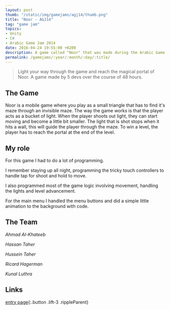 ```yaml
---
layout: post
thumb: "/static/img/gamejams/agj14/thumb.png"
title: "Noor - AGJ14"
tag: "game jam"
topics:
- Unity
- C#
- Arabic Game Jam 2014
date: 2016-04-24 19:55:00 +0200
description: A game called "Noor" that was made during the Arabic Game Jam 2014 by me and the team.
permalink: /gamejams/:year/:month/:day/:title/
---
```


> Light your way through the game and reach the magical portal of Noor.
A game made by 5 devs over the course of 48 hours.


## The Game

Noor is a mobile game where you play as a small triangle that has to find it's maze through an invisible maze.
The way the game works is that the player acts as a bucket of light.
When the player shoots out light, they can start moving and become a little bit smaller.
The light that is shot stops when it hits a wall, this will guide the player through the maze.
To win a level, the player has to reach the portal at the end of the level.


## My role

For this game I had to do a lot of programming.

I remember staying up all night, programming the tricky touch controllers to handle tap for shoot and hold to move.

I also programmed most of the game logic involving movement, handling the lights and level advancement.

For the main menu I handled the menu buttons and did a simple little animation to the background with code.


## The Team

*Ahmad Al-Khateeb*

*Hassan Taher*

*Hussein Taher*

*Ricard Hagerman*

*Kunal Luthra*


## Links

[entry page](http://www.unicorn7.org/games/game/501/){:.button .lift-3 .rippleParent}
